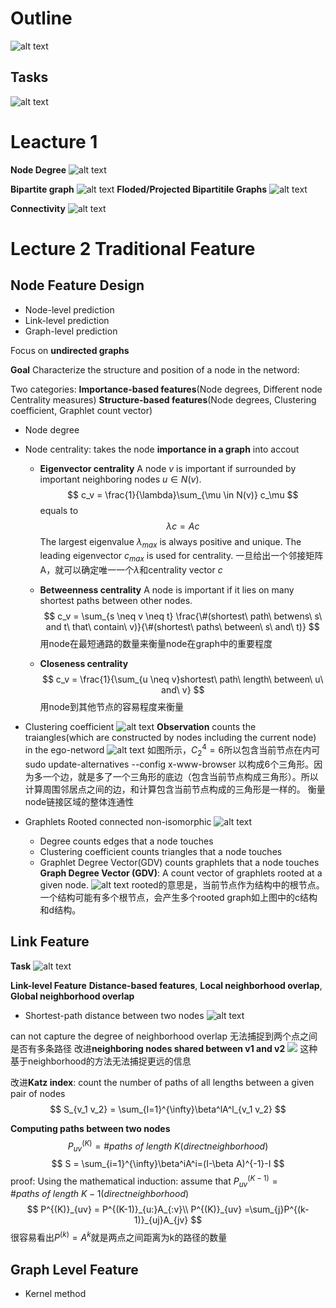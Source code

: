 # Outline
![alt text](image.png)
## Tasks
![alt text](image-1.png)
# Leacture 1

**Node Degree**
![alt text](image2.png)

**Bipartite graph**
![alt text](image3.png)
**Floded/Projected Bipartitile Graphs**
![alt text](image4.png)

**Connectivity**
![alt text](image-2.png)

# Lecture 2 Traditional Feature

## Node Feature Design
* Node-level prediction
* Link-level prediction
* Graph-level prediction

Focus on **undirected graphs**

**Goal** Characterize the structure and position of a node in the netword:

Two categories: **Importance-based features**(Node degrees, Different node Centrality measures) **Structure-based features**(Node degrees, Clustering coefficient, Graphlet count vector)
* Node degree
* Node centrality: takes the node **importance in a graph** into accout
    * **Eigenvector centrality**
    A node $v$ is important if surrounded by important neighboring nodes $u \in N(v)$.
    $$
    c_v = \frac{1}{\lambda}\sum_{\mu \in N(v)} c_\mu
    $$
    equals to
    $$
    \lambda c = Ac
    $$
    The largest eigenvalue $\lambda_{max}$ is always positive and unique.
    The leading eigenvector $c_{max}$ is used for centrality.
    一旦给出一个邻接矩阵A，就可以确定唯一一个$\lambda$和centrality vector $c$

    * **Betweenness centrality**
    A node is important if it lies on many shortest paths between other nodes.
    $$
    c_v = \sum_{s \neq v \neq t} \frac{\#(shortest\ path\ betwens\ s\ and t\ that\ contain\ v)}{\#(shortest\ paths\ between\ s\ and\ t)}
    $$
    用node在最短通路的数量来衡量node在graph中的重要程度

    * **Closeness centrality**
    $$
    c_v = \frac{1}{\sum_{u \neq v}shortest\ path\ length\ between\ u\ and\ v}
    $$
    用node到其他节点的容易程度来衡量
* Clustering coefficient
    ![alt text](image-3.png)
    **Observation** counts the traiangles(which are constructed by nodes including the current node) in the ego-netword
    ![alt text](image-4.png)
    如图所示，$C_2^4 = 6$所以包含当前节点在内可sudo update-alternatives --config x-www-browser
以构成6个三角形。因为多一个边，就是多了一个三角形的底边（包含当前节点构成三角形）。所以计算周围邻居点之间的边，和计算包含当前节点构成的三角形是一样的。
    衡量node链接区域的整体连通性

* Graphlets
    Rooted connected non-isomorphic
    ![alt text](image-5.png)
    * Degree counts edges that a node touches
    * Clustering coefficient counts triangles that a node touches
    * Graphlet Degree Vector(GDV) counts graphlets that a node touches
    **Graph Degree Vector (GDV)**: A count vector of graphlets rooted at a given node.
    ![alt text](image-6.png)
    rooted的意思是，当前节点作为结构中的根节点。一个结构可能有多个根节点，会产生多个rooted graph如上图中的c结构和d结构。

## Link Feature
**Task**
![alt text](image-7.png)

**Link-level Feature**
**Distance-based features**, **Local neighborhood overlap**, **Global neighborhood overlap**
* Shortest-path distance between two nodes
![alt text](image-8.png)

can not capture the degree of neighborhood overlap
无法捕捉到两个点之间是否有多条路径
改进**neighboring nodes shared between v1 and v2**
![ ](image-9.png)
这种基于neighborhood的方法无法捕捉更远的信息

改进**Katz index**: count the number of paths of all lengths between a given pair of nodes
$$
S_{v_1 v_2} = \sum_{l=1}^{\infty}\beta^lA^l_{v_1 v_2}
$$

**Computing paths between two nodes**
$$
P^{(K)}_{uv} = \#paths\ of\ length\ K(direct neighborhood)
$$
$$
S = \sum_{i=1}^{\infty}\beta^iA^i=(I-\beta A)^{-1}-I
$$
proof:
Using the mathematical induction:
assume that $P^{(K-1)}_{uv} = \#paths\ of\ length\ K-1(direct neighborhood)$
$$
P^{(K)}_{uv} = P^{(K-1)}_{u:}A_{:v}\\
P^{(K)}_{uv} =\sum_{j}P^{(k-1)}_{uj}A_{jv}
$$
很容易看出$P^{(k)}=A^k$就是两点之间距离为k的路径的数量

## Graph Level Feature
* Kernel method

